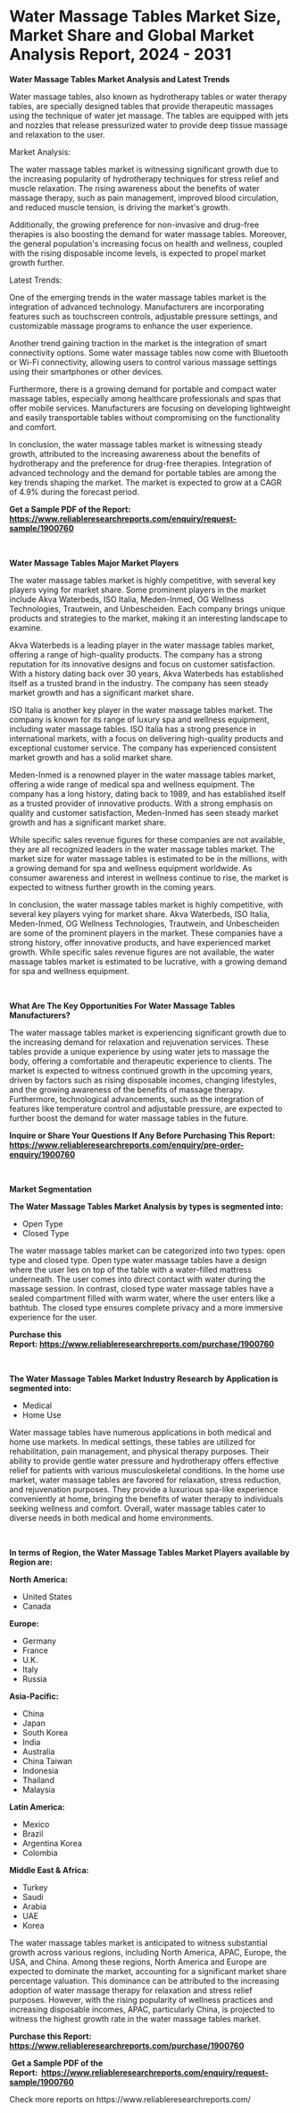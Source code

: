 <p><h1>Water Massage Tables Market Size, Market Share and Global Market Analysis Report, 2024 - 2031</h1></p><p><strong>Water Massage Tables Market Analysis and Latest Trends</strong></p>
<p><p>Water massage tables, also known as hydrotherapy tables or water therapy tables, are specially designed tables that provide therapeutic massages using the technique of water jet massage. The tables are equipped with jets and nozzles that release pressurized water to provide deep tissue massage and relaxation to the user.</p><p>Market Analysis:</p><p>The water massage tables market is witnessing significant growth due to the increasing popularity of hydrotherapy techniques for stress relief and muscle relaxation. The rising awareness about the benefits of water massage therapy, such as pain management, improved blood circulation, and reduced muscle tension, is driving the market's growth.</p><p>Additionally, the growing preference for non-invasive and drug-free therapies is also boosting the demand for water massage tables. Moreover, the general population's increasing focus on health and wellness, coupled with the rising disposable income levels, is expected to propel market growth further.</p><p>Latest Trends:</p><p>One of the emerging trends in the water massage tables market is the integration of advanced technology. Manufacturers are incorporating features such as touchscreen controls, adjustable pressure settings, and customizable massage programs to enhance the user experience.</p><p>Another trend gaining traction in the market is the integration of smart connectivity options. Some water massage tables now come with Bluetooth or Wi-Fi connectivity, allowing users to control various massage settings using their smartphones or other devices.</p><p>Furthermore, there is a growing demand for portable and compact water massage tables, especially among healthcare professionals and spas that offer mobile services. Manufacturers are focusing on developing lightweight and easily transportable tables without compromising on the functionality and comfort.</p><p>In conclusion, the water massage tables market is witnessing steady growth, attributed to the increasing awareness about the benefits of hydrotherapy and the preference for drug-free therapies. Integration of advanced technology and the demand for portable tables are among the key trends shaping the market. The market is expected to grow at a CAGR of 4.9% during the forecast period.</p></p>
<p><strong>Get a Sample PDF of the Report:&nbsp; <a href="https://www.reliableresearchreports.com/enquiry/request-sample/1900760">https://www.reliableresearchreports.com/enquiry/request-sample/1900760</a></strong></p>
<p>&nbsp;</p>
<p><strong>Water Massage Tables Major Market Players</strong></p>
<p><p>The water massage tables market is highly competitive, with several key players vying for market share. Some prominent players in the market include Akva Waterbeds, ISO Italia, Meden-Inmed, OG Wellness Technologies, Trautwein, and Unbescheiden. Each company brings unique products and strategies to the market, making it an interesting landscape to examine.</p><p>Akva Waterbeds is a leading player in the water massage tables market, offering a range of high-quality products. The company has a strong reputation for its innovative designs and focus on customer satisfaction. With a history dating back over 30 years, Akva Waterbeds has established itself as a trusted brand in the industry. The company has seen steady market growth and has a significant market share.</p><p>ISO Italia is another key player in the water massage tables market. The company is known for its range of luxury spa and wellness equipment, including water massage tables. ISO Italia has a strong presence in international markets, with a focus on delivering high-quality products and exceptional customer service. The company has experienced consistent market growth and has a solid market share.</p><p>Meden-Inmed is a renowned player in the water massage tables market, offering a wide range of medical spa and wellness equipment. The company has a long history, dating back to 1989, and has established itself as a trusted provider of innovative products. With a strong emphasis on quality and customer satisfaction, Meden-Inmed has seen steady market growth and has a significant market share.</p><p>While specific sales revenue figures for these companies are not available, they are all recognized leaders in the water massage tables market. The market size for water massage tables is estimated to be in the millions, with a growing demand for spa and wellness equipment worldwide. As consumer awareness and interest in wellness continue to rise, the market is expected to witness further growth in the coming years.</p><p>In conclusion, the water massage tables market is highly competitive, with several key players vying for market share. Akva Waterbeds, ISO Italia, Meden-Inmed, OG Wellness Technologies, Trautwein, and Unbescheiden are some of the prominent players in the market. These companies have a strong history, offer innovative products, and have experienced market growth. While specific sales revenue figures are not available, the water massage tables market is estimated to be lucrative, with a growing demand for spa and wellness equipment.</p></p>
<p>&nbsp;</p>
<p><strong>What Are The Key Opportunities For Water Massage Tables Manufacturers?</strong></p>
<p><p>The water massage tables market is experiencing significant growth due to the increasing demand for relaxation and rejuvenation services. These tables provide a unique experience by using water jets to massage the body, offering a comfortable and therapeutic experience to clients. The market is expected to witness continued growth in the upcoming years, driven by factors such as rising disposable incomes, changing lifestyles, and the growing awareness of the benefits of massage therapy. Furthermore, technological advancements, such as the integration of features like temperature control and adjustable pressure, are expected to further boost the demand for water massage tables in the future.</p></p>
<p><strong>Inquire or Share Your Questions If Any Before Purchasing This Report: <a href="https://www.reliableresearchreports.com/enquiry/pre-order-enquiry/1900760">https://www.reliableresearchreports.com/enquiry/pre-order-enquiry/1900760</a></strong></p>
<p>&nbsp;</p>
<p><strong>Market Segmentation</strong></p>
<p><strong>The Water Massage Tables Market Analysis by types is segmented into:</strong></p>
<p><ul><li>Open Type</li><li>Closed Type</li></ul></p>
<p><p>The water massage tables market can be categorized into two types: open type and closed type. Open type water massage tables have a design where the user lies on top of the table with a water-filled mattress underneath. The user comes into direct contact with water during the massage session. In contrast, closed type water massage tables have a sealed compartment filled with warm water, where the user enters like a bathtub. The closed type ensures complete privacy and a more immersive experience for the user.</p></p>
<p><strong>Purchase this Report:&nbsp;<a href="https://www.reliableresearchreports.com/purchase/1900760">https://www.reliableresearchreports.com/purchase/1900760</a></strong></p>
<p>&nbsp;</p>
<p><strong>The Water Massage Tables Market Industry Research by Application is segmented into:</strong></p>
<p><ul><li>Medical</li><li>Home Use</li></ul></p>
<p><p>Water massage tables have numerous applications in both medical and home use markets. In medical settings, these tables are utilized for rehabilitation, pain management, and physical therapy purposes. Their ability to provide gentle water pressure and hydrotherapy offers effective relief for patients with various musculoskeletal conditions. In the home use market, water massage tables are favored for relaxation, stress reduction, and rejuvenation purposes. They provide a luxurious spa-like experience conveniently at home, bringing the benefits of water therapy to individuals seeking wellness and comfort. Overall, water massage tables cater to diverse needs in both medical and home environments.</p></p>
<p>&nbsp;</p>
<p><strong>In terms of Region, the Water Massage Tables Market Players available by Region are:</strong></p>
<p>
    <p> <strong> North America: </strong>
        <ul>
            <li>United States</li>
            <li>Canada</li>
        </ul>
        </p> 
    <p> <strong> Europe: </strong>
        <ul>
            <li>Germany</li>
            <li>France</li>
            <li>U.K.</li>
            <li>Italy</li>
            <li>Russia</li>
        </ul>
        </p> 
    <p> <strong> Asia-Pacific: </strong>
        <ul>
            <li>China</li>
            <li>Japan</li>
            <li>South Korea</li>
            <li>India</li>
            <li>Australia</li>
            <li>China Taiwan</li>
            <li>Indonesia</li>
            <li>Thailand</li>
            <li>Malaysia</li>
        </ul>
        </p> 
    <p> <strong> Latin America: </strong>
        <ul>
            <li>Mexico</li>
            <li>Brazil</li>
            <li>Argentina Korea</li>
            <li>Colombia</li>
        </ul>
        </p> 
    <p> <strong> Middle East & Africa: </strong>
        <ul>
            <li>Turkey</li>
            <li>Saudi</li>
            <li>Arabia</li>
            <li>UAE</li>
            <li>Korea</li>
        </ul>
    </p>
    </p>
<p><p>The water massage tables market is anticipated to witness substantial growth across various regions, including North America, APAC, Europe, the USA, and China. Among these regions, North America and Europe are expected to dominate the market, accounting for a significant market share percentage valuation. This dominance can be attributed to the increasing adoption of water massage therapy for relaxation and stress relief purposes. However, with the rising popularity of wellness practices and increasing disposable incomes, APAC, particularly China, is projected to witness the highest growth rate in the water massage tables market.</p></p>
<p><strong>Purchase this Report: <a href="https://www.reliableresearchreports.com/purchase/1900760">https://www.reliableresearchreports.com/purchase/1900760</a></strong></p>
<p>&nbsp;<strong>Get a Sample PDF of the Report:&nbsp;&nbsp;<a href="https://www.reliableresearchreports.com/enquiry/request-sample/1900760">https://www.reliableresearchreports.com/enquiry/request-sample/1900760</a></strong></p>
<p><strong></strong></p>
<p>Check more reports on https://www.reliableresearchreports.com/</p>